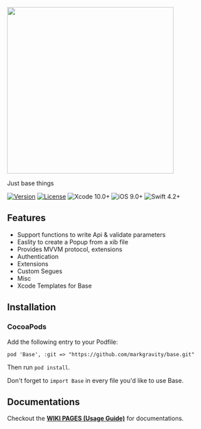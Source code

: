 <img src="https://cdn1.iconfinder.com/data/icons/web-icons-colored/100/volume-1-30-512.png" width="388"/>

Just base things

[![Version](https://img.shields.io/badge/pod-v1.0.0-blue.svg)]()
[![License](https://img.shields.io/cocoapods/l/Hero.svg?style=flat)](https://github.com/markgravity/base/blob/master/LICENSE)
![Xcode 10.0+](https://img.shields.io/badge/Xcode-10.0%2B-blue.svg)
![iOS 9.0+](https://img.shields.io/badge/iOS-9.0%2B-blue.svg)
![Swift 4.2+](https://img.shields.io/badge/Swift-4.2%2B-orange.svg)



## Features

- Support functions to write Api & validate parameters
- Easlity to create a Popup from a xib file
- Provides MVVM protocol, extensions
- Authentication 
- Extensions
- Custom Segues
- Misc
- Xcode Templates for Base

## Installation

### CocoaPods

Add the following entry to your Podfile:

```
pod 'Base', :git => "https://github.com/markgravity/base.git"
```

Then run `pod install`.

Don't forget to `import Base` in every file you'd like to use Base.



## Documentations

Checkout the **[WIKI PAGES (Usage Guide)](https://github.com/markgravity/base/wiki)** for documentations.